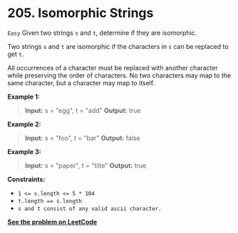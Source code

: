 # 205. Isomorphic Strings

`Easy`
Given two strings `s` and `t`, determine if they are isomorphic.

Two strings `s` and `t` are isomorphic if the characters in `s` can be replaced to get `t`.

All occurrences of a character must be replaced with another character while preserving the order of characters. No two characters may map to the same character, but a character may map to itself.

**Example 1:**

> **Input:** s = "egg", t = "add"
> **Output:** true

**Example 2:**

> **Input:** s = "foo", t = "bar"
> **Output:** false

**Example 3:**

> **Input:** s = "paper", t = "title"
> **Output:** true


**Constraints:**

- `1 <= s.length <= 5 * 104`
- `t.length == s.length`
- `s and t consist of any valid ascii character.`

[**See the problem on LeetCode**](https://leetcode.com/problems/isomorphic-strings/)